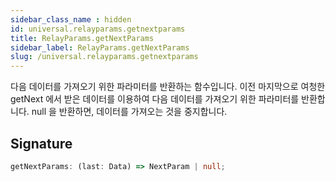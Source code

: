 ```yaml
---
sidebar_class_name : hidden
id: universal.relayparams.getnextparams
title: RelayParams.getNextParams
sidebar_label: RelayParams.getNextParams
slug: /universal.relayparams.getnextparams
---
```






다음 데이터를 가져오기 위한 파라미터를 반환하는 함수입니다. 이전 마지막으로 여청한 getNext 에서 받은 데이터를 이용하여 다음 데이터를 가져오기 위한 파라미터를 반환합니다. null 을 반환하면, 데이터를 가져오는 것을 중지합니다.

## Signature

```typescript
getNextParams: (last: Data) => NextParam | null;
```
